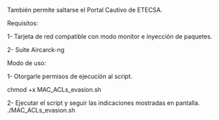 También permite saltarse el Portal Cautivo de ETECSA.

Requisitos:


 1- Tarjeta de red compatible con modo monitor
e inyección de paquetes.

 2- Suite Aircarck-ng 

Modo de uso:



1- Otorgarle permisos de ejecución al script.

chmod +x MAC_ACLs_evasion.sh 

2- Ejecutar el script y seguir las indicaciones 
mostradas en pantalla. ./MAC_ACLs_evasion.sh
